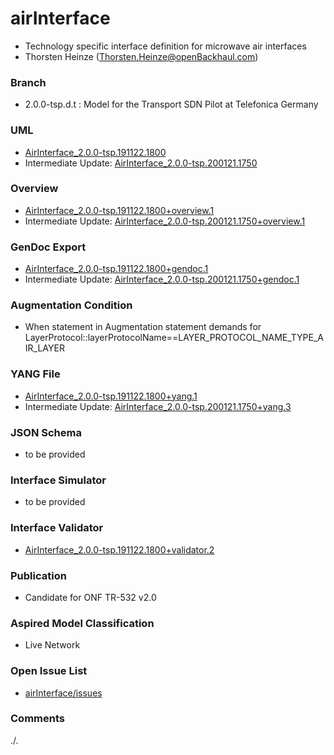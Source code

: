 # airInterface
- Technology specific interface definition for microwave air interfaces
- Thorsten Heinze (Thorsten.Heinze@openBackhaul.com)

### Branch
- 2.0.0-tsp.d.t : Model for the Transport SDN Pilot at Telefonica Germany

### UML
- [AirInterface_2.0.0-tsp.191122.1800](./AirInterface_2.0.0-tsp.191122.1800.zip)
- Intermediate Update: [AirInterface_2.0.0-tsp.200121.1750](./AirInterface_2.0.0-tsp.200121.1750.zip)

### Overview 
- [AirInterface_2.0.0-tsp.191122.1800+overview.1](./AirInterface_2.0.0-tsp.191122.1800+overview.1.png)
- Intermediate Update: [AirInterface_2.0.0-tsp.200121.1750+overview.1](./AirInterface_2.0.0-tsp.200121.1750+overview.1.png)

### GenDoc Export
- [AirInterface_2.0.0-tsp.191122.1800+gendoc.1](./AirInterface_2.0.0-tsp.191122.1800+gendoc.1.docx)
- Intermediate Update: [AirInterface_2.0.0-tsp.200121.1750+gendoc.1](./AirInterface_2.0.0-tsp.200121.1750+gendoc.1.docx)

### Augmentation Condition
- When statement in Augmentation statement demands for LayerProtocol::layerProtocolName==LAYER_PROTOCOL_NAME_TYPE_AIR_LAYER

### YANG File
- [AirInterface_2.0.0-tsp.191122.1800+yang.1](./AirInterface_2.0.0-tsp.191122.1800+yang.1.zip)
- Intermediate Update: [AirInterface_2.0.0-tsp.200121.1750+yang.3](./AirInterface_2.0.0-tsp.200121.1750+yang.3.zip)

### JSON Schema
- to be provided

### Interface Simulator
- to be provided

### Interface Validator
- [AirInterface_2.0.0-tsp.191122.1800+validator.2](./AirInterface_2.0.0-tsp.191122.1800+validator.2.zip)

### Publication
- Candidate for ONF TR-532 v2.0 

### Aspired Model Classification
- Live Network

### Open Issue List
- [airInterface/issues](../../issues)

### Comments
./.
